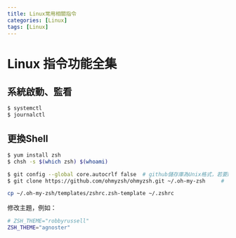 ```yaml
---
title: Linux常用相關指令
categories: [Linux]
tags: [Linux]
---
```


# Linux 指令功能全集

## 系統啟動、監看

```bash
$ systemctl 
$ journalctl 
```

## 更換Shell

```bash
$ yum install zsh
$ chsh -s $(which zsh) $(whoami)

$ git config --global core.autocrlf false  # github儲存庫為Unix格式，若要離線安裝下載至Windows再上傳至Linux server，須取消自動轉換CRLF
$ git clone https://github.com/ohmyzsh/ohmyzsh.git ~/.oh-my-zsh     # 下載Oh-my-zsh獲得更多zsh樣式

cp ~/.oh-my-zsh/templates/zshrc.zsh-template ~/.zshrc
```

修改主題，例如：

```bash
# ZSH_THEME="robbyrussell"
ZSH_THEME="agnoster"
```